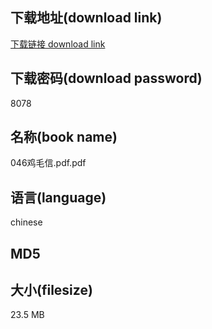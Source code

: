 ## 下载地址(download link)
[下载链接 download link](https://voluble-croquembouche-d321dc.netlify.app/?s=046%E9%B8%A1%E6%AF%9B%E4%BF%A1.pdf)

## 下载密码(download password)
8078

## 名称(book name)
046鸡毛信.pdf.pdf

## 语言(language)
chinese

## MD5


## 大小(filesize)
23.5 MB
